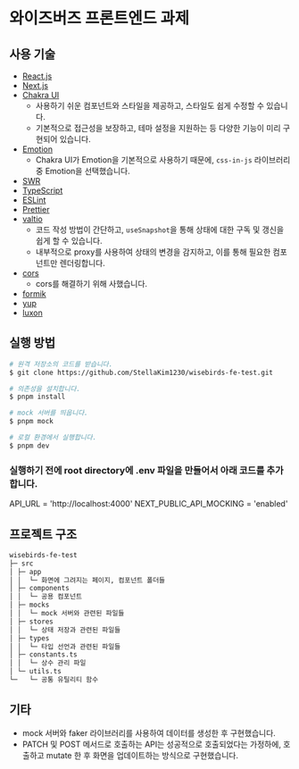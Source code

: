 # 와이즈버즈 프론트엔드 과제

## 사용 기술

- [React.js](https://ko.legacy.reactjs.org/)
- [Next.js](https://nextjs.org/)
- [Chakra UI](https://chakra-ui.com/)
  - 사용하기 쉬운 컴포넌트와 스타일을 제공하고, 스타일도 쉽게 수정할 수 있습니다.
  - 기본적으로 접근성을 보장하고, 테마 설정을 지원하는 등 다양한 기능이 미리 구현되어 있습니다.
- [Emotion](https://emotion.sh/docs/introduction)
  - Chakra UI가 Emotion을 기본적으로 사용하기 때문에, `css-in-js` 라이브러리 중 Emotion을 선택했습니다.
- [SWR](https://swr.vercel.app/ko)
- [TypeScript](https://www.typescriptlang.org/)
- [ESLint](https://eslint.org/docs/latest/rules/prefer-const)
- [Prettier](https://prettier.io/)
- [valtio](https://github.com/pmndrs/valtio)
  - 코드 작성 방법이 간단하고, `useSnapshot`을 통해 상태에 대한 구독 및 갱신을 쉽게 할 수 있습니다.
  - 내부적으로 proxy를 사용하여 상태의 변경을 감지하고, 이를 통해 필요한 컴포넌트만 렌더링합니다.
- [cors](https://github.com/expressjs/cors#readme)
  - cors를 해결하기 위해 사했습니다.
- [formik](https://formik.org/)
- [yup](https://github.com/jquense/yup)
- [luxon](https://moment.github.io/luxon/#/)

## 실행 방법

```bash
# 원격 저장소의 코드를 받습니다.
$ git clone https://github.com/StellaKim1230/wisebirds-fe-test.git

# 의존성을 설치합니다.
$ pnpm install

# mock 서버를 띄웁니다.
$ pnpm mock

# 로컬 환경에서 실행합니다.
$ pnpm dev
```

### 실행하기 전에 root directory에 .env 파일을 만들어서 아래 코드를 추가합니다.

API_URL = 'http://localhost:4000'
NEXT_PUBLIC_API_MOCKING = 'enabled'

## 프로젝트 구조

```bash
wisebirds-fe-test
├─ src
│ ├─ app
│ │  └─ 화면에 그려지는 페이지, 컴포넌트 폴더들
│ ├─ components
│ │  └─ 공용 컴포넌트
│ ├─ mocks
│ │  └─ mock 서버와 관련된 파일들
│ ├─ stores
│ │  └─ 상태 저장과 관련된 파일들
│ ├─ types
│ │  └─ 타입 선언과 관련된 파일들
│ ├─ constants.ts
│ │  └─ 상수 관리 파일
│ └─ utils.ts
└─   └─ 공통 유틸리티 함수
```

## 기타

- mock 서버와 faker 라이브러리를 사용하여 데이터를 생성한 후 구현했습니다.
- PATCH 및 POST 메서드로 호출하는 API는 성공적으로 호출되었다는 가정하에, 호출하고 mutate 한 후 화면을 업데이트하는 방식으로 구현했습니다.
